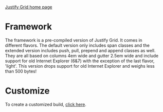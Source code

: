 [Justify Grid home page](http://justifygrid.com/)

# Framework

The framework is a pre-compiled version of Justify Grid. It comes in different
flavors. The default version only includes span classes and the extended version
includes push, pull, prepend and append classes as well. They are all based on
columns 4em wide and gutter 2.5em wide and include support for old Internet
Explorer (6&7) with the exception of the last flavor, 'light'. This version
drops support for old Internet Explorer and weighs less than 500 bytes!

# Customize

To create a customized build, [click here](http://justifygrid.com/#customize).